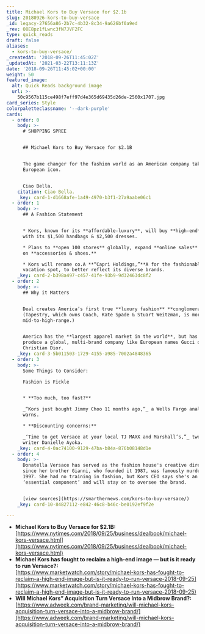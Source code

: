 ```yaml
---
title: Michael Kors to Buy Versace for $2.1b
slug: 20180926-kors-to-buy-versace
_id: legacy-27656a86-2b7c-4b32-8c34-9a626bf0a9ed
_rev: O8E8pz1fLwnc3fN7JVF2FC
type: quick_reads
draft: false
aliases:
  - kors-to-buy-versace/
_createdAt: '2018-09-26T11:45:02Z'
_updatedAt: '2021-03-22T13:11:13Z'
date: '2018-09-26T11:45:02+00:00'
weight: 50
featured_image:
  alt: Quick Reads background image
  url: >-
    50c9567b115ce498f7eff97d4e365d69435d26de-2560x1707.jpg
card_series: Style
colorpaletteclassname: '--dark-purple'
cards:
  - order: 0
    body: >-
      # SHOPPING SPREE


      ## Michael Kors to Buy Versace for $2.1B


      The game changer for the fashion world as an American company takes over a
      European icon.


      Ciao Bella.
    citation: Ciao Bella.
    _key: card-1-d1668afe-1a49-4970-b3f1-27a9aabe06c1
  - order: 1
    body: >-
      ## A Fashion Statement


      * Kors, known for its **affordable-luxury**, will buy **high-end** Versace
      with its $1,500 handbags & $2,500 dresses.

      * Plans to **open 100 stores** globally, expand **online sales** &A focus
      on **accessories & shoes.**

      * Kors will rename co.A **“Capri Holdings,”**A for the fashionable Italian
      vacation spot, to better reflect its diverse brands.
    _key: card-2-b398a497-c457-41fe-93b9-9d32463dc8f2
  - order: 2
    body: >-
      ## Why it Matters


      Deal creates America’s first true **luxury fashion** **conglomerate**.
      (Tapestry, which owns Coach, Kate Spade & Stuart Weitzman, is more
      mid-to-high-range.)


      America has the **largest apparel market in the world**, but has yet to
      produce a global, multi-brand company like European names Gucci or
      Christian Dior.
    _key: card-3-5b011503-1729-4155-a985-7002a4848365
  - order: 3
    body: >-
      Some Things to Consider:  

      Fashion is Fickle


      * **Too much, too fast?**  

      _“Kors just bought Jimmy Choo 11 months ago,”_ a Wells Fargo analyst
      warns.

      * **Discounting concerns:**  

      _‘Time to get Versace at your local TJ MAXX and Marshall’s,”_ tweetedA
      writer Danielle Ayoka.
    _key: card-4-0ac74100-9129-47ba-b84a-876b08148d1e
  - order: 4
    body: >-
      Donatella Versace has served as the fashion house's creative director
      since her brother Gianni, who founded it 1987, was famously murdered in
      1997. She had no training in fashion, but Kors CEO says she's an
      ‘essential component’ and will stay on to oversee the brand.


      [view sources](https://smarthernews.com/kors-to-buy-versace/)
    _key: card-10-84827112-e842-46c8-b46c-be0192ef9f2e

---
```

* **Michael Kors to Buy Versace for $2.1B:**  
[https://www.nytimes.com/2018/09/25/business/dealbook/michael-kors-versace.html](https://www.nytimes.com/2018/09/25/business/dealbook/michael-kors-versace.html)
* **Michael Kors has fought to reclaim a high-end image — but is it ready to run Versace?:**  
[https://www.marketwatch.com/story/michael-kors-has-fought-to-reclaim-a-high-end-image-but-is-it-ready-to-run-versace-2018-09-25](https://www.marketwatch.com/story/michael-kors-has-fought-to-reclaim-a-high-end-image-but-is-it-ready-to-run-versace-2018-09-25)
* **Will Michael Kors” Acquisition Turn Versace Into a Midbrow Brand?:**  
[https://www.adweek.com/brand-marketing/will-michael-kors-acquisition-turn-versace-into-a-midbrow-brand/](https://www.adweek.com/brand-marketing/will-michael-kors-acquisition-turn-versace-into-a-midbrow-brand/)